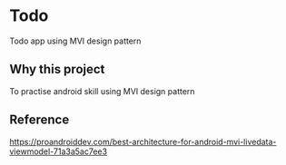 # Todo
Todo app using MVI design pattern

## Why this project
To practise android skill using MVI design pattern 

## Reference
https://proandroiddev.com/best-architecture-for-android-mvi-livedata-viewmodel-71a3a5ac7ee3
